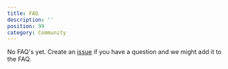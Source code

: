 ```yaml
---
title: FAQ
description: ''
position: 99
category: Community
---
```


No FAQ's yet. Create an [issue](https://github.com/nuxt-community/firebase-module/issues) if you have a question and we might add it to the FAQ.
